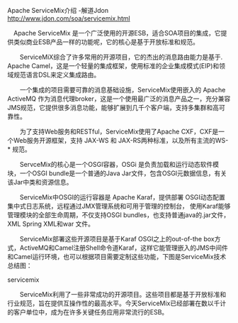 Apache ServiceMix介绍 -解道Jdon http://www.jdon.com/soa/servicemix.html


　Apache ServiceMix 是一个广泛使用的开源ESB，适合SOA项目的集成，它提供类似商业ESB产品一样的功能呢，它的核心是基于开放标准和规范。

　　ServiceMiX综合了许多常用的开源项目，它的杰出的消息路由能力是基于. Apache Camel，这是一个轻量的集成框架，使用标准的企业集成模式(EIP)和领域规范语言DSL来定义集成路由。

　　一个集成的项目需要可靠的消息基础设施，ServiceMix使用嵌入的 Apache ActiveMQ 作为消息代理broker，这是一个使用最广泛的消息产品之一，充分兼容JMS规范，它提供很多消息功能，能够扩展到几千个客户端，支持多集群和高可靠性。

　　为了支持Web服务和RESTful，ServiceMix使用了Apache CXF，CXF是一个Web服务开源框架，支持 JAX-WS 和 JAX-RS两种标准，以及所有主流的WS-* 规范。

　　ServceMix的核心是一个OSGI容器，OSGi 是负责加载和运行动态软件模块，一个OSGI bundle是一个普通的Java Jar文件，包含OSGI元数据信息，有关该Jar中类和资源信息。

　　ServiceMix中OSGI的运行容器是 Apache Karaf，提供部署 OSGI动态配置 集中式日志系统，远程通过JMX管理系统和可用于管理的控制台， 使用Karaf能够管理模块的全部生命周期，不仅支持OSGI bundles，也支持普通java的.jar文件，XML Spring XML和war 文件。

　　ServiceMix部署这些开源项目是基于Karaf OSGI之上的out-of-the box方式，ActiveMQ和Camel注册Shell命令道Karaf，这样它能管理嵌入的JMS中间件和Camel运行环境，也可以根据项目需要定制这些功能，下图是ServiceMix技术总结图：

servicemix

　　ServiceMix利用了一些非常成功的开源项目。这些项目都是基于开放标准和行业规范，旨在提供互操作性的最高水平。今天ServiceMix已经部署在数以千计的客户单位中，成为在许多关键任务应用非常流行的ESB。